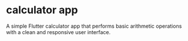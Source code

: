 # calculator app
A simple Flutter calculator app that performs basic arithmetic operations with a clean and responsive user interface.
